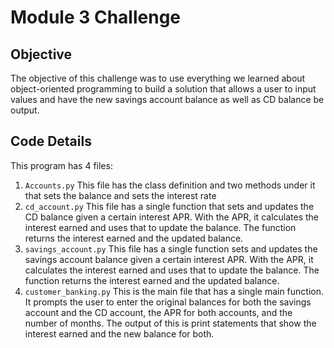 # Module 3 Challenge
## Objective
The objective of this challenge was to use everything we learned about object-oriented programming to build a solution that allows a user to input values and have the new savings account balance as well as CD balance be output.  

## Code Details 
This program has 4 files:  
1. `Accounts.py`
    This file has the class definition and two methods under it that sets the balance and sets the interest rate
2. `cd_account.py`
    This file has a single function that sets and updates the CD balance given a certain interest APR.  With the APR, it calculates the interest earned and uses that to update the balance.  The function returns the interest earned and the updated balance.
3. `savings_account.py`
    This file has a single function sets and updates the savings account balance given a certain interest APR.  With the APR, it calculates the interest earned and uses that to update the balance.  The function returns the interest earned and the updated balance.
4. `customer_banking.py`
    This is the main file that has a single main function.  It prompts the user to enter the original balances for both the savings account and the CD account, the APR for both accounts, and the number of months.  The output of this is print statements that show the interest earned and the new balance for both.  
